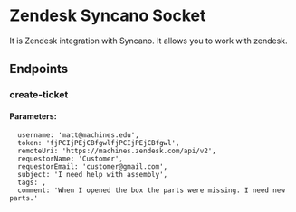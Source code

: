 # Zendesk Syncano Socket

It is Zendesk integration with Syncano. It allows you to work with zendesk.

## Endpoints

### create-ticket

#### Parameters:

      username: 'matt@machines.edu',
      token: 'fjPCIjPEjCBfgwlfjPCIjPEjCBfgwl',
      remoteUri: 'https://machines.zendesk.com/api/v2',
      requestorName: 'Customer',
      requestorEmail: 'customer@gmail.com',
      subject: 'I need help with assembly',
      tags: ,
      comment: 'When I opened the box the parts were missing. I need new parts.'

